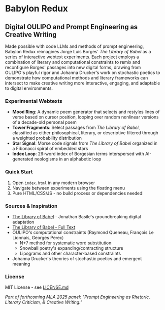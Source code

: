 # Babylon Redux
## Digital OULIPO and Prompt Engineering as Creative Writing

Made possible with code LLMs and methods of prompt engineering, Babylon Redux reimagines Jorge Luis Borges' *The Library of Babel* as a series of interactive webtext experiments. Each project employs a combination of literary and computational constraints to remix and reconfigure Borges' passages into new digital forms, drawing from OULIPO's playful rigor and Johanna Drucker's work on stochastic poetics to demonstrate how computational methods and literary frameworks can intersect to make creative writing more interactive, engaging, and adaptable to digital environments.

### Experimental Webtexts
- **Mood Ring**: A dynamic poem generator that selects and restyles lines of verse based on cursor position, looping over random nonlinear versions of a decade-old personal poem
- **Tower Fragments**: Select passages from *The Library of Babel*, classified as either philosophical, literary, or descriptive filtered through a weighted probability distribution
- **Star Signal**: Morse code signals from *The Library of Babel* organized in a Fibonacci spiral of embedded stars 
- **Index Loop**: 26-word index of Borgesian terms interspersed with AI-generated neologisms in an alphabetic loop

### Quick Start
1. Open `index.html` in any modern browser
2. Navigate between experiments using the floating menu
3. Pure HTML/CSS/JS - no build process or dependencies needed

### Sources & Inspiration  
- [The Library of Babel](https://libraryofbabel.info/) - Jonathan Basile's groundbreaking digital adaptation
- [The Library of Babel - Full Text](https://sites.evergreen.edu/politicalshakespeares/wp-content/uploads/sites/226/2015/12/Borges-The-Library-of-Babel.pdf)
- OULIPO's computational constraints (Raymond Queneau, François Le Lionnais, Georges Perec)
    - N+7 method for systematic word substitution
    - Snowball poetry's expanding/contracting structure
    - Lipograms and other character-based constraints
- Johanna Drucker's theories of stochastic poetics and emergent meaning

### License
MIT License - see [LICENSE.md](LICENSE.md)

*Part of forthcoming MLA 2025 panel: "Prompt Engineering as Rhetoric, Literary Criticism, & Creative Writing."*